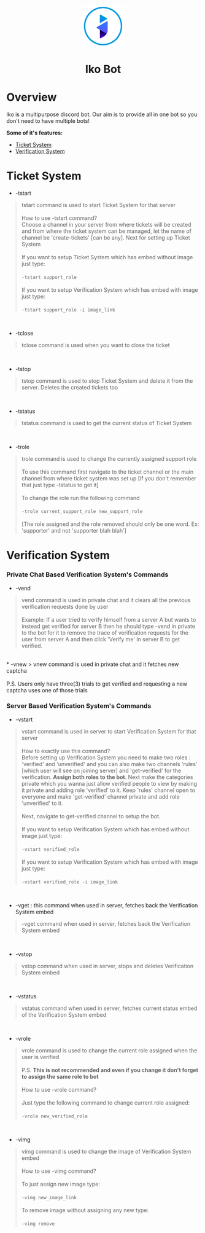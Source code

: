 <div align="center">
  <br>
  <img src="https://raw.githubusercontent.com/leothewolf/iko/main/logo_for_git.png" alt="Iko Discord Bot">
  <br>
</div>

# <p align="center">Iko Bot</p> 

# Overview
Iko is a multipurpose discord bot. Our aim is to provide all in one bot so you don't need to have multiple bots!

**Some of it's features:**
- <a href="#ticket-system">Ticket System</a>
- <a href="#verification-system">Verification System</a>

# Ticket System

* -tstart
> tstart command is used to start Ticket System for that server<br><br>How to use -tstart command?<br>Choose a channel in your server from where tickets will be created and from where the ticket system can be managed, let the name of channel be 'create-tickets' [can be any]. Next for setting up Ticket System<br><br>If you want to setup Ticket System which has embed without image just type:<br><br>```-tstart support_role```<br><br>If you want to setup Verification System which has embed with image just type:<br><br>```-tstart support_role -i image_link```

<br>

* -tclose
> tclose command is used when you want to close the ticket

<br>

* -tstop
> tstop command is used to stop Ticket System and delete it from the server. Deletes the created tickets too

<br>

* -tstatus
> tstatus command is used to get the current status of Ticket System

<br>

* -trole
> trole command is used to change the currently assigned support role<br><br>To use this command first navigate to the ticket channel or the main channel from where ticket system was set up [If you don't remember that just type -tstatus to get it]<br><br>To change the role run the following command<br><br>```-trole current_support_role new_support_role```<br><br>[The role assigned and the role removed should only be one word. Ex: 'supporter' and not 'supporter blah blah']

# Verification System

### Private Chat Based Verification System's Commands
* -vend
> vend command is used in private chat and it clears all the previous verification requests done by user<br><br>Example: If a user tried to verify himself from a server A but wants to instead get verified for server B then he should type -vend in private to the bot for it to remove the trace of verification requests for the user from server A and then click 'Verify me' in server B to get verified.
 <br>  
 * -vnew
 > vnew command is used in private chat and it fetches new captcha<br><br>P.S. Users only have three(3) trials to get verified and requesting a new captcha uses one of those trials

### Server Based Verification System's Commands

* -vstart
> vstart command is used in server to start Verification System for that server<br><br>How to exactly use this command?<br>Before setting up Verification System you need to make two roles : 'verified' and 'unverified' and you can also make two channels 'rules' [which user will see on joining server] and 'get-verified' for the verification. **Assign both roles to the bot**. Next make the categories private which you wanna just allow verified people to view by making it private and adding role 'verified' to it. Keep 'rules' channel open to everyone and make 'get-verified' channel private and add role 'unverified' to it.<br><br>Next, navigate to get-verified channel to setup the bot.<br><br>If you want to setup Verification System which has embed without image just type:<br><br>```-vstart verified_role```<br><br>If you want to setup Verification System which has embed with image just type:<br><br>```-vstart verified_role -i image_link```

 ⠀
* -vget : this command when used in server, fetches back the Verification System embed
> -vget command when used in server, fetches back the Verification System embed

 ⠀
* -vstop
> vstop command when used in server, stops and deletes Verification System embed

 ⠀
* -vstatus
> vstatus command when used in server, fetches current status embed of the Verification System embed

 ⠀
* -vrole
> vrole command is used to change the current role assigned when the user is verified<br><br>P.S. **This is not recommended and even if you change it don't forget to assign the same role to bot**<br><br>How to use -vrole command?<br><br>Just type the following command to change current role assigned:<br><br>```-vrole new_verified_role```

 ⠀
* -vimg
> vimg command is used to change the image of Verification System embed<br><br>How to use -vimg command?<br><br>To just assign new image type:<br><br>```-vimg new_image_link ```<br><br>To remove image without assigning any new type:<br><br>```-vimg remove```
